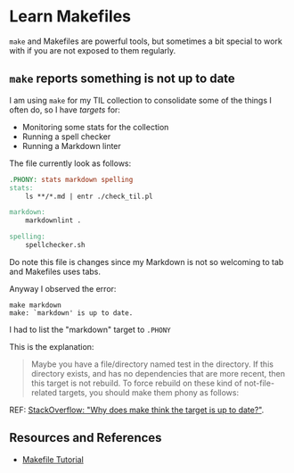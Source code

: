# Learn Makefiles

`make` and Makefiles are powerful tools, but sometimes a bit special to work with if you are not exposed to them regularly.

## `make` reports something is not up to date

I am using `make` for my TIL collection to consolidate some of the things I often do, so I have _targets_ for:

- Monitoring some stats for the collection
- Running a spell checker
- Running a Markdown linter

The file currently look as follows:

```Makefile
.PHONY: stats markdown spelling
stats:
    ls **/*.md | entr ./check_til.pl

markdown:
    markdownlint .

spelling:
    spellchecker.sh
```

Do note this file is changes since my Markdown is not so welcoming to tab and Makefiles uses tabs.

Anyway I observed the error:

```shell
make markdown
make: `markdown' is up to date.
```

I had to list the "markdown" target to `.PHONY`

This is the explanation:

> Maybe you have a file/directory named test in the directory. If this directory exists, and has no dependencies that are more recent, then this target is not rebuild.
> To force rebuild on these kind of not-file-related targets, you should make them phony as follows:

REF: [StackOverflow: "Why does make think the target is up to date?"][StackOverflow].

## Resources and References

- [Makefile Tutorial](https://makefiletutorial.com/)

[StackOverflow]: https://stackoverflow.com/questions/3931741/why-does-make-think-the-target-is-up-to-date
